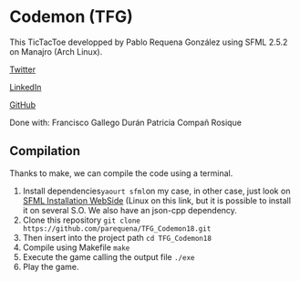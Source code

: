 # Codemon (TFG)

This TicTacToe developped by Pablo Requena González using SFML 2.5.2 on Manajro (Arch Linux).

[Twitter](https://twitter.com/conPdePABLO)

[LinkedIn](https://www.linkedin.com/in/pablo-requena-gonz%C3%A1lez-387366146/)

[GitHub](https://github.com/parequena)

Done with:
Francisco Gallego Durán
Patricia Compañ Rosique



## Compilation
Thanks to make, we can compile the code using a terminal.
 1. Install dependencies`yaourt sfml`on my case, in other case, just look on [SFML Installation WebSide](https://www.sfml-dev.org/tutorials/2.5/start-linux.php) (Linux on this link, but it is possible to install it on several S.O.
 We also have an json-cpp dependency.
 2. Clone this repository `git clone https://github.com/parequena/TFG_Codemon18.git`
 3. Then insert into the project path `cd TFG_Codemon18`
 4. Compile using Makefile `make`
 5. Execute the game calling the output file `./exe`
 6. Play the game.